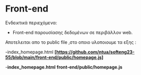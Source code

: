 # Front-end

Ενδεικτικά περιεχόμενα:

- Front-end παρουσίασης δεδομένων σε περιβάλλον web.



Αποτελειται απο το public file ,στο οποιο υλοποιουμε τα εξης :


-index_homepage.html 
**[https://github.com/ntua/softeng23-55/blob/main/front-end/public/homepage.js]**

-**index_homepage.html**
**front-end/public/homepage.js**






